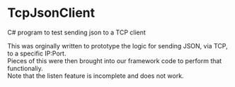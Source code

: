 # TcpJsonClient
C# program to test sending json to a TCP client

This was orginally written to prototype the logic for sending JSON, via TCP, to a specific IP:Port.  
Pieces of this were then brought into our framework code to perform that functionaliy.  
Note that the listen feature is incomplete and does not work.  
